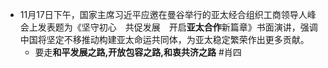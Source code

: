- 11月17日下午，国家主席习近平应邀在曼谷举行的亚太经合组织工商领导人峰会上发表题为《坚守初心　共促发展　开启**亚太合作**新篇章》书面演讲，强调中国将坚定不移推动构建亚太命运共同体，为亚太稳定繁荣作出更多贡献。
	- 要走**和平发展之路,开放包容之路,和衷共济之路** #肖四